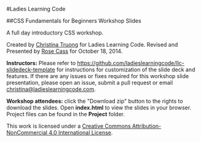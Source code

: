 #Ladies Learning Code

##CSS Fundamentals for Beginners Workshop Slides

A full day introductory CSS workshop.

Created by [Christina Truong](http://twitter.com/christinatruong) for Ladies Learning Code. Revised and Presented by [Rose Cass](http://twitter.com/rcass) for October 18, 2014.

**Instructors:** Please refer to https://github.com/ladieslearningcode/llc-slidedeck-template for instructions for customization of the slide deck and features. If there are any issues or fixes required for this workshop slide presentation, please open an issue, submit a pull request or email [christina@ladieslearningcode.com](mailto:christina@ladieslearningcode.com).

**Workshop attendees:** click the "Download zip" button to the rights to download the slides. Open **index.html** to view the slides in your browser. Project files can be found in the **Project** folder.

This work is licensed under a <a rel="license" href="http://creativecommons.org/licenses/by-nc/4.0/">Creative Commons Attribution-NonCommercial 4.0 International License</a>.

